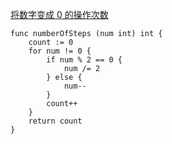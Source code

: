 [将数字变成 0 的操作次数](https://leetcode-cn.com/problems/number-of-steps-to-reduce-a-number-to-zero/)

```golang
func numberOfSteps (num int) int {
    count := 0
    for num != 0 {
        if num % 2 == 0 {
            num /= 2
        } else {
            num--
        }
        count++
    }
    return count
}
```
